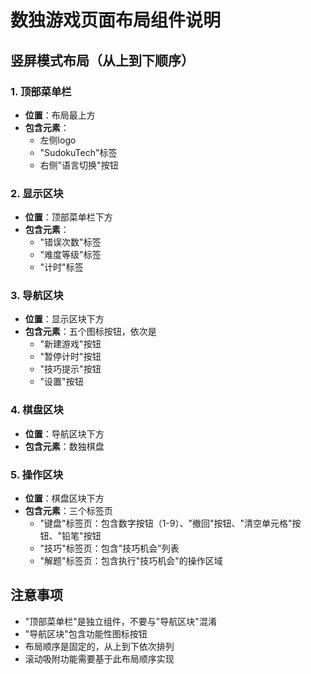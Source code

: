 # 数独游戏页面布局组件说明

## 竖屏模式布局（从上到下顺序）

### 1. 顶部菜单栏
- **位置**：布局最上方
- **包含元素**：
  - 左侧logo
  - "SudokuTech"标签
  - 右侧"语言切换"按钮

### 2. 显示区块
- **位置**：顶部菜单栏下方
- **包含元素**：
  - "错误次数"标签
  - "难度等级"标签
  - "计时"标签

### 3. 导航区块
- **位置**：显示区块下方
- **包含元素**：五个图标按钮，依次是
  - "新建游戏"按钮
  - "暂停计时"按钮
  - "技巧提示"按钮
  - "设置"按钮

### 4. 棋盘区块
- **位置**：导航区块下方
- **包含元素**：数独棋盘

### 5. 操作区块
- **位置**：棋盘区块下方
- **包含元素**：三个标签页
  - "键盘"标签页：包含数字按钮（1-9）、"撤回"按钮、"清空单元格"按钮、"铅笔"按钮
  - "技巧"标签页：包含"技巧机会"列表
  - "解题"标签页：包含执行"技巧机会"的操作区域

## 注意事项
- "顶部菜单栏"是独立组件，不要与"导航区块"混淆
- "导航区块"包含功能性图标按钮
- 布局顺序是固定的，从上到下依次排列
- 滚动吸附功能需要基于此布局顺序实现
